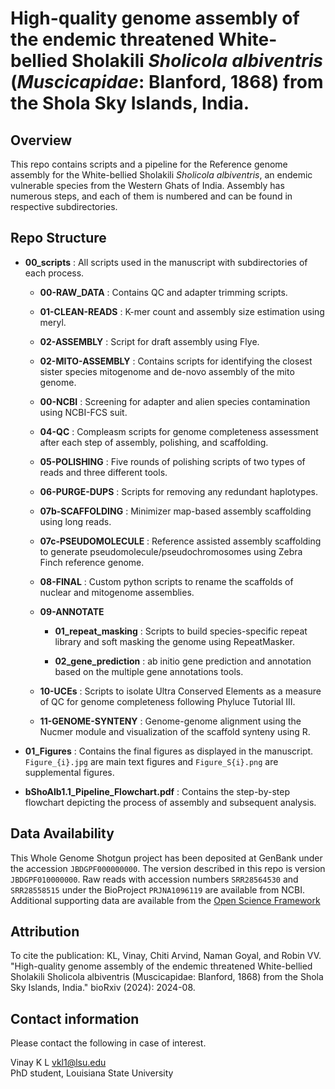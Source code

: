 # High-quality genome assembly of the endemic threatened White-bellied Sholakili *Sholicola albiventris* (*Muscicapidae*: Blanford, 1868) from the Shola Sky Islands, India.


## Overview
This repo contains scripts and a pipeline for the Reference genome assembly for the White-bellied Sholakili *Sholicola albiventris*, an endemic vulnerable species from the Western Ghats of India. Assembly has numerous steps, and each of them is numbered and can be found in respective subdirectories. 

## Repo Structure

- **00_scripts** : All scripts used in the manuscript with subdirectories of each process. 

    - **00-RAW_DATA** : Contains QC and adapter trimming scripts.

    - **01-CLEAN-READS** : K-mer count and assembly size estimation using meryl. 

    - **02-ASSEMBLY** : Script for draft assembly using Flye. 

    - **02-MITO-ASSEMBLY** : Contains scripts for identifying the closest sister species mitogenome and de-novo assembly of the mito genome. 

    - **00-NCBI** : Screening for adapter and alien species contamination using NCBI-FCS suit. 

    - **04-QC** : Compleasm scripts for genome completeness assessment after each step of assembly, polishing, and scaffolding. 

    - **05-POLISHING** : Five rounds of polishing scripts of two types of reads and three different tools. 

    - **06-PURGE-DUPS** : Scripts for removing any redundant haplotypes. 

    - **07b-SCAFFOLDING** : Minimizer map-based assembly scaffolding using long reads. 

    - **07c-PSEUDOMOLECULE** : Reference assisted assembly scaffolding to generate pseudomolecule/pseudochromosomes using Zebra Finch reference genome. 

    - **08-FINAL** : Custom python scripts to rename the scaffolds of nuclear  and mitogenome assemblies. 

    - **09-ANNOTATE** 
        -  **01_repeat_masking** : Scripts to build species-specific repeat library and soft masking the genome using RepeatMasker. 

        - **02_gene_prediction** : ab initio gene prediction and annotation based on the multiple gene annotations tools. 

    - **10-UCEs** : Scripts to isolate Ultra Conserved Elements as a measure of QC for genome completeness following Phyluce Tutorial III. 

    - **11-GENOME-SYNTENY** : Genome-genome alignment using the Nucmer module and visualization of the scaffold synteny using R. 
 


- **01_Figures** : Contains the final figures as displayed in the manuscript. ``Figure_{i}.jpg`` are main text figures and ``Figure_S{i}.png`` are supplemental figures. 

- **bShoAlb1.1_Pipeline_Flowchart.pdf** : Contains the step-by-step flowchart depicting the process of assembly and subsequent analysis. 


## Data Availability

This Whole Genome Shotgun project has been deposited at GenBank under the accession ``JBDGPF000000000``. The version described in this repo is version ``JBDGPF010000000``.  Raw reads with accession numbers ``SRR28564530`` and ``SRR28558515`` under the BioProject ``PRJNA1096119`` are available from NCBI. Additional supporting data are available from the [Open Science Framework](https://osf.io/m95q7/?view_only=ff65bfb8cbd94e808b6406c818bbf963)


## Attribution

To cite the publication: KL, Vinay, Chiti Arvind, Naman Goyal, and Robin VV. "High-quality genome assembly of the endemic threatened White-bellied Sholakili Sholicola albiventris (Muscicapidae: Blanford, 1868) from the Shola Sky Islands, India." bioRxiv (2024): 2024-08.

## Contact information

Please contact the following in case of interest.

Vinay K L [vkl1@lsu.edu](mailto:vkl1@lsu.edu)  
PhD student, Louisiana State University
